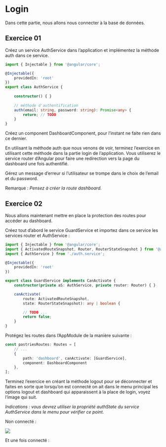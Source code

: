 # Login

Dans cette partie, nous allons nous connecter à la base de données.

## Exercice 01

Créez un service AuthService dans l’application et implémentez la méthode
auth dans ce service.

```typescript
import { Injectable } from '@angular/core';

@Injectable({
    providedIn: 'root'
})
export class AuthService {
    
    constructor() { }
    
    // méthode d'authentification
    auth(email: string, password: string): Promise<any> {
        return; // TODO
    }
}
```

Créez un component DashboardComponent, pour l’instant ne faite rien dans ce
dernier.

En utilisant la méthode auth que nous venons de voir, terminez l’exercice en
utilisant cette méthode dans la partie login de l’application. Vous utiliserez le
service router d’Angular pour faire une redirection vers la page du dashboard
une fois authentifié.

Gérez un message d’erreur si l’utilisateur se trompe dans le choix de l’email et
du password.

Remarque : *Pensez à créer la route dashboard.*

## Exercice 02

Nous allons maintenant mettre en place la protection des routes pour accéder
au dashboard.

Créez tout d’abord le service GuardService et importez dans ce service les services
router et AuthService :

```typescript
import { Injectable } from '@angular/core';
import { ActivatedRouteSnapshot, Router, RouterStateSnapshot } from '@angular/router';
import { AuthService } from './auth.service';   

@Injectable({
    providedIn: 'root'
})

export class GuardService implements CanActivate {
    constructor(private aS: AuthService, private router: Router) { }

    canActivate(
        route: ActivatedRouteSnapshot,
        state: RouterStateSnapshot): any | boolean {

        // TODO ...
        return false;
    }
}
```

Protégez les routes dans l’AppModule de la manière suivante :

```typescript
const pastriesRoutes: Routes = [
    // ...
    {
        path: 'dashboard', canActivate: [GuardService],
        component: DashboardComponent
    },
];
```

Terminez l’exercice en créant la méthode logout pour se déconnecter et faites en
sorte que lorsqu’on est connecté on ait dans le menu principal les options logout
et dashboard qui apparaissent à la place de login, voyez l’image qui suit.

*Indications : vous devrez utiliser la propriété authState du service AuthService
dans le menu pour vérifier ce point.* 

Non connecté :

![](../images/logged_out.png)

Et une fois connecté :

